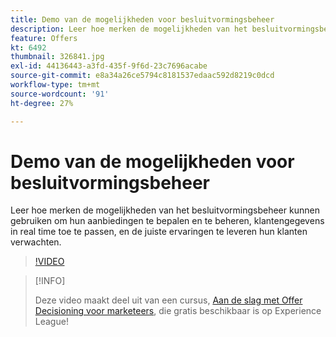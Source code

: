 ```yaml
---
title: Demo van de mogelijkheden voor besluitvormingsbeheer
description: Leer hoe merken de mogelijkheden van het besluitvormingsbeheer kunnen gebruiken om hun aanbiedingen te bepalen en te beheren, klantengegevens in real time toe te passen, en de juiste ervaringen te leveren hun klanten verwachten.
feature: Offers
kt: 6492
thumbnail: 326841.jpg
exl-id: 44136443-a3fd-435f-9f6d-23c7696acabe
source-git-commit: e8a34a26ce5794c8181537edaac592d8219c0dcd
workflow-type: tm+mt
source-wordcount: '91'
ht-degree: 27%

---
```


# Demo van de mogelijkheden voor besluitvormingsbeheer

Leer hoe merken de mogelijkheden van het besluitvormingsbeheer kunnen gebruiken om hun aanbiedingen te bepalen en te beheren, klantengegevens in real time toe te passen, en de juiste ervaringen te leveren hun klanten verwachten.

>[!VIDEO](https://video.tv.adobe.com/v/326841?quality=12&learn=on)

>[!INFO]
>
> Deze video maakt deel uit van een cursus, [Aan de slag met Offer Decisioning voor marketeers](https://experienceleague.adobe.com/?recommended=ExperiencePlatform-U-1-2020.1.offerdecisioning), die gratis beschikbaar is op Experience League!
